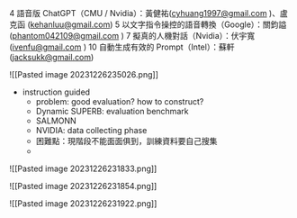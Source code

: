 4 語音版 ChatGPT（CMU / Nvidia）：黃健祐(cyhuang1997@gmail.com )、盧克函 (kehanluu@gmail.com)
5 以文字指令操控的語音轉換（Google）：關鈞謚 (phantom042109@gmail.com )
7 擬真的人機對話（Nvidia）：伏宇寬 (ivenfu@gmail.com )
10 自動生成有效的 Prompt（Intel）：蘇軒 (jacksukk@gmail.com)

![[Pasted image 20231226235026.png]]


* instruction guided
	* problem: good evaluation? how to construct?
	* Dynamic SUPERB: evaluation benchmark
	* SALMONN
	* NVIDIA: data collecting phase
	* 困難點：現階段不能面面俱到，訓練資料要自己搜集
	* 







![[Pasted image 20231226231833.png]]

![[Pasted image 20231226231854.png]]

![[Pasted image 20231226231922.png]]